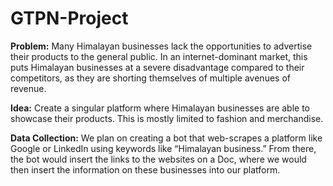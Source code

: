 # GTPN-Project

**Problem:** Many Himalayan businesses lack the opportunities to advertise their products to the general public. In an internet-dominant market, this puts Himalayan businesses at a severe disadvantage compared to their competitors, as they are shorting themselves of multiple avenues of revenue. 

**Idea:** Create a singular platform where Himalayan businesses are able to showcase their products. This is mostly limited to fashion and merchandise. 

**Data Collection:** We plan on creating a bot that web-scrapes a platform like Google or LinkedIn using keywords like “Himalayan business.” From there, the bot would insert the links to the websites on a Doc, where we would then insert the information on these businesses into our platform. 
